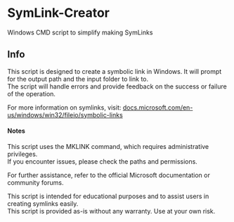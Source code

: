 # SymLink-Creator
Windows CMD script to simplify making SymLinks

## Info
This script is designed to create a symbolic link in Windows. It will prompt for the output path and the input folder to link to.  
The script will handle errors and provide feedback on the success or failure of the operation.

For more information on symlinks, visit: [docs.microsoft.com/en-us/windows/win32/fileio/symbolic-links](https://docs.microsoft.com/en-us/windows/win32/fileio/symbolic-links)


#### Notes
This script uses the MKLINK command, which requires administrative privileges.  
If you encounter issues, please check the paths and permissions.

For further assistance, refer to the official Microsoft documentation or community forums.

This script is intended for educational purposes and to assist users in creating symlinks easily.  
This script is provided as-is without any warranty. Use at your own risk.
